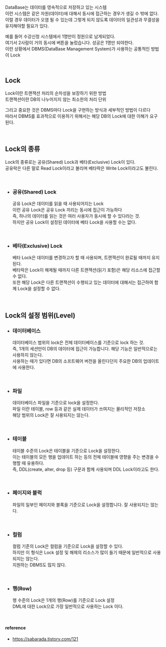 DataBase는 데이터를 영속적으로 저장하고 있는 시스템   
이런 시스템은 같은 자원(데이터)에 대해서 동시에 접근하는 경우가 생길 수 밖에 없다.
이럴 경우 데이터가 오염 될 수 있는데 그렇게 되지 않도록 데이터의 일관성과 무결성을 유지해야할 필요가 있다.     

예를 들어 수강신청 시스템에서 1명만이 정원으로 남게되었다.   
여기서 2사람이 거의 동시에 버튼을 눌렀습니다. 성공은 1명만 되야한다.   
이런 상황에서 DBMS(DataBase Management System)가 사용하는 공통적인 방법이 Lock   

<br>

## Lock
Lock이란 트랜잭션 처리의 순차성을 보장하기 위한 방법    
트랜잭션이란 DB의 나누어지지 않는 최소한의 처리 단위    

그리고 중요한 것은 DBMS마다 Lock을 구현하는 방식과 세부적인 방법이 다르다   
따라서 DBMS를 효과적으로 이용하기 위해서는 해당 DB의 Lock에 대한 이해가 요구된다.   

<br>

## Lock의 종류
Lock의 종류로는 공유(Shared) Lock과 베타(Exclusive) Lock이 있다.   
공유락은 다른 말로 Read Lock이라고 불리며 베타락은 Write Lock이라고도 불린다.

<br>

+ ### 공유(Shared) Lock
  공유 Lock은 데이터를 읽을 때 사용되어지는 Lock   
  이런 공유 Lock은 공유 Lock 끼리는 동시에 접근이 가능하다  
  즉, 하나의 데이터를 읽는 것은 여러 사용자가 동시에 할 수 있다라는 것.   
  하지만 공유 Lock이 설정된 데이터에 베타 Lock을 사용할 수는 없다.   

<br>

+ ### 베타(Exclusive) Lock
  베타 Lock은 데이터를 변경하고자 할 때 사용되며, 트랜잭션이 완료될 때까지 유지된다.   
  베타락은 Lock이 해제될 때까지 다른 트랜잭션(읽기 포함)은 해당 리소스에 접근할 수 없다.   
  또한 해당 Lock은 다른 트랜잭션이 수행되고 있는 데이터에 대해서는 접근하여 함께 Lock을 설정할 수 없다.   

<br>

## Lock의 설정 범위(Level)

+ ### 데이터베이스
  데이터베이스 범위의 lock은 전체 데이터베이스를 기준으로 lock 하는 것.    
  즉, 1개의 세션만이 DB의 데이터에 접근이 가능합니다. 해당 기능은 일반적으로는 사용하지 않는다.   
  사용하는 때가 있다면 DB의 소프트웨어 버전을 올린다던지 주요한 DB의 업데이트에 사용한다.   

<br>

+ ### 파일
  데이터베이스 파일을 기준으로 lock을 설정한다.   
  파일 이란 테이블, row 등과 같은 실제 데이터가 쓰여지는 물리적인 저장소   
  해당 범위의 Lock은 잘 사용되지는 않는다.   

<br>

+ ### 테이블
  테이블 수준의 Lock은 테이블을 기준으로 Lock을 설정한다.   
  이는 테이블의 모든 행을 업데이트 하는 등의 전체 테이블에 영향을 주는 변경을 수행할 때 유용하다.   
  즉, DDL(create, alter, drop 등) 구문과 함께 사용되며 DDL Lock이라고도 한다.   

<br>

+ ### 페이지와 블럭
  파일의 일부인 페이지와 블록을 기준으로 Lock을 설정합니다. 잘 사용되지는 않는다.   

<br>

+ ### 컬럼
  컬럼 기준의 Lock은 컬럼을 기준으로 Lock을 설정할 수 있다.    
  하지만 이 형식은 Lock 설정 및 해제의 리소스가 많이 들기 때문에 일반적으로 사용되지는 않는다.   
  지원하는 DBMS도 많지 않다.

<br>

+ ### 행(Row)
  행 수준의 Lock은 1개의 행(Row)를 기준으로 Lock 설정   
  DML에 대한 Lock으로 가장 일반적으로 사용하는 Lock 이다.

<br>

#### reference
+ https://sabarada.tistory.com/121